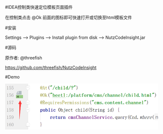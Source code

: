 #IDEA控制类快速定位模板页面插件

在控制类点击 @Ok 前面的图标即可快速打开或切换至html模板文件

#安装

Settings --> Plugins --> Install plugin from disk --> NutzCodeInsight.jar


#源码

原作者: @threefish


https://github.com/threefish/NutzCodeInsight

#Demo

![演示](demo.png)

 